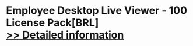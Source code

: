 # Employee Desktop Live Viewer - 100 License Pack[BRL]<br />[>> Detailed information](https://secure.element5.com/esales/product.html?productid=300384696&affiliateid=200057808)